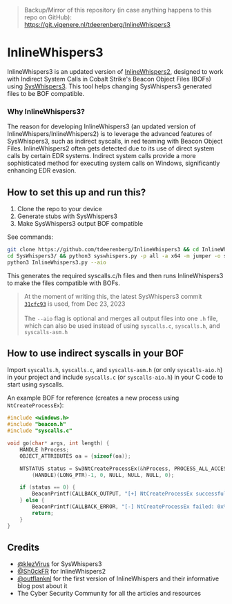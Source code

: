 > Backup/Mirror of this repository (in case anything happens to this repo on GitHub): <br> https://git.vigenere.nl/tdeerenberg/InlineWhispers3

# InlineWhispers3
InlineWhispers3 is an updated version of [InlineWhispers2](https://github.com/Sh0ckFR/InlineWhispers2), designed to work with Indirect System Calls in Cobalt Strike's Beacon Object Files (BOFs) using [SysWhispers3](https://github.com/klezVirus/SysWhispers3). This tool helps changing SysWhispers3 generated files to be BOF compatible.

### Why InlineWhispers3?
The reason for developing InlineWhispers3 (an updated version of InlineWhispers/InlineWhispers2) is to leverage the advanced features of SysWhispers3, such as indirect syscalls, in red teaming with Beacon Object Files. InlineWhispers2 often gets detected due to its use of direct system calls by certain EDR systems. Indirect system calls provide a more sophisticated method for executing system calls on Windows, significantly enhancing EDR evasion.

## How to set this up and run this?

1. Clone the repo to your device
2. Generate stubs with SysWhispers3
3. Make SysWhispers3 output BOF compatible

See commands:
```bash
git clone https://github.com/tdeerenberg/InlineWhispers3 && cd InlineWhispers3
cd SysWhispers3/ && python3 syswhispers.py -p all -a x64 -m jumper -o syscalls_all && cd ..
python3 InlineWhispers3.py --aio
```

This generates the required syscalls.c/h files and then runs InlineWhispers3 to make the files compatible with BOFs.

> At the moment of writing this, the latest SysWhispers3 commit [`31cfc93`](https://github.com/klezVirus/SysWhispers3/commit/31cfc93c9466b52ae79d60925b0b5e0a1f653b88) is used, from Dec 23, 2023 <br><br>
> The `--aio` flag is optional and merges all output files into one `.h` file, which can also be used instead of using `syscalls.c`, `syscalls.h`, and `syscalls-asm.h`

## How to use indirect syscalls in your BOF

Import `syscalls.h`, `syscalls.c`, and `syscalls-asm.h` (or only `syscalls-aio.h`) in your project and include `syscalls.c` (or `syscalls-aio.h`) in your C code to start using syscalls.

An example BOF for reference (creates a new process using `NtCreateProcessEx`):

```c
#include <windows.h>
#include "beacon.h"
#include "syscalls.c"

void go(char* args, int length) {
    HANDLE hProcess;
    OBJECT_ATTRIBUTES oa = {sizeof(oa)};

    NTSTATUS status = Sw3NtCreateProcessEx(&hProcess, PROCESS_ALL_ACCESS, &oa, 
        (HANDLE)(LONG_PTR)-1, 0, NULL, NULL, NULL, 0);

    if (status == 0) {
        BeaconPrintf(CALLBACK_OUTPUT, "[+] NtCreateProcessEx successful");
    } else {
        BeaconPrintf(CALLBACK_ERROR, "[-] NtCreateProcessEx failed: 0x%X\n", status);
        return;
    }
}
```

## Credits
- [@klezVirus](https://github.com/klezVirus) for SysWhispers3
- [@Sh0ckFR](https://github.com/Sh0ckFR) for InlineWhispers2
- [@outflanknl](https://github.com/outflanknl) for the first version of InlineWhispers and their informative blog post about it
- The Cyber Security Community for all the articles and resources
